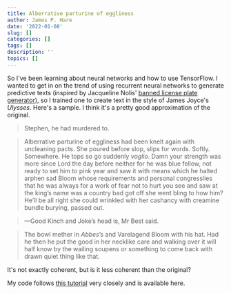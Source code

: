 ```yaml
---
title: Alberrative parturine of eggliness
author: James P. Hare
date: '2022-01-08'
slug: []
categories: []
tags: []
description: ''
topics: []
---
```


So I've been learning about neural networks and how to use TensorFlow. I wanted to get in on the trend of using recurrent neural networks to generate predictive texts (inspired by Jacqueline Nolis' [banned license plate generator](https://jnolis.com/blog/banned_license_plates/)), so I trained one to create text in the style of James Joyce's *Ulysses*. Here's a sample. I think it's a pretty good approximation of the original.

>Stephen, he had murdered to.

>Alberrative parturine of eggliness had been knelt again with uncleaning pacts. She poured
before slop, slips for words. Softly. Somewhere. He tops so go suddenly _voglio_. Damn your
strength was more since Lord the day before neither for he was blue
fellow, not ready to set him to pink year and saw it with means which he halted
arphen sad Bloom whose requirements and personal congresslies that he was always for a
work of fear not to hurt you see and saw at the king’s name was a country bad
got off she went bling to how him? He’ll be all right she could wrinkled with her
cashancy with creamine bundle burying, passed out.

>—Good Kinch and Joke’s head is, Mr Best said.

>The bowl mether in _Abbes_’s and Varelagend Bloom with his hat.
Had he then he put the good in her necklike care and walking over it
will half know by the wailing soupens or something to come back with
drawn quiet thing like that.

It's not exactly coherent, but is it less coherent than the original?

My code follows [this tutorial](https://www.tensorflow.org/text/tutorials/text_generation) very closely and is available here.
